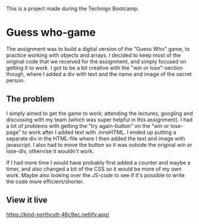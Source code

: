 This is a project made during the Technigo Bootcamp. 

# Guess who-game
The assignment was to build a digital version of the "Guess Who" game, to practice working with objects and arrays. I decided to keep most of the original code that we received for the assignment, and simply focused on getting it to work. I got to be a bit creative with the "win or lose"-section though, where I added a div with text and the name and image of the secret person.  

## The problem
I simply aimed to get the game to work; attending the lectures, googling and discussing with my team (which was super helpful in this assignment). I had a lot of problems with getting the "try again-button" on the "win or lose-page" to work after I added text with .inneHTML. I ended up putting a separate div in the HTML-file where I then added the text and image with javascript. I also had to move the button so it was outside the original win or lose-div, othervise it wouldn't work. 

If I had more time I would have probably first added a counter and maybe a timer, and also changed a bit of the CSS so it would be more of my own work. Maybe also looking over the JS-code to see if it's possible to write the code more efficient/shorter. 

## View it live
https://kind-northcutt-46c9ec.netlify.app/